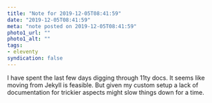 ```yaml
---
title: "Note for 2019-12-05T08:41:59"
date: "2019-12-05T08:41:59"
meta: "note posted on 2019-12-05T08:41:59"
photo1_url: ""
photo1_alt: ""
tags:
- eleventy
syndication: false
---
```

I have spent the last few days digging through 11ty docs. It seems like moving from Jekyll is feasible. But given my custom setup a lack of documentation for trickier aspects might slow things down for a time.
